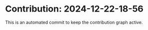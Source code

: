 # Contribution: 2024-12-22-18-56
This is an automated commit to keep the contribution graph active.

